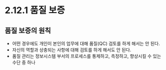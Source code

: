 # 2.12.1 품질 보증

## 품질 보증의 원칙
- 어떤 경우에도 개인이 본인의 업무에 대해 품질(QC) 검토를 하게 해서는 안 된다.
- 자신의 역할과 상충되는 사항에 대해 검토를 하게 해서도 안 된다.
- 품질 관리는 정보시스템 부서의 프로세스를 통제하고, 측정하고, 향상시킬 수 있는 수단 중 하나
